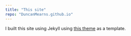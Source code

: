 ```yaml
---
title: "This site"
repo: "DuncanMearns.github.io"
---
```


I built this site using Jekyll using  <a href="https://lenpaul.github.io/academic/" target="_blank">this theme</a> as a template.